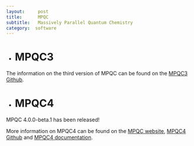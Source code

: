 ```yaml
---
layout:     post
title:      MPQC
subtitle:  	Massively Parallel Quantum Chemistry
category:  software
---
```


- # MPQC3
The information on the third version of MPQC can be found on the [MPQC3 Github](https://github.com/ValeevGroup/mpqc/tree/v3).

- # MPQC4
MPQC 4.0.0-beta.1 has been released!

More information on MPQC4 can be found on the [MPQC website](http://www.mpqc.org/), [MPQC4 Github](https://github.com/ValeevGroup/mpqc) and [MPQC4 documentation](http://valeevgroup.github.io/software/mpqc/master/doc/html/index.html).